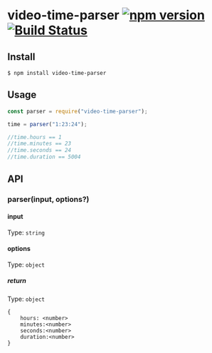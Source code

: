 # video-time-parser [![npm version](https://badge.fury.io/js/video-time-parser.svg)](https://badge.fury.io/js/video-time-parser)[![Build Status](https://travis-ci.com/qiurenbo/video-time-parser.svg?branch=master)](https://travis-ci.com/qiurenbo/video-time-parser)

## Install

```
$ npm install video-time-parser
```

## Usage

```js
const parser = require("video-time-parser");

time = parser("1:23:24");

//time.hours == 1
//time.minutes == 23
//time.seconds == 24
//time.duration == 5004
```

## API

### parser(input, options?)

#### input

Type: `string`

#### options

Type: `object`

##### return

Type: `object`

```
{
	hours: <number>
	minutes:<number>
	seconds:<number>
	duration:<number>
}
```
